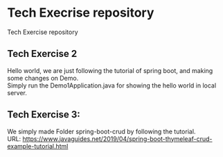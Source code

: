 # Tech Execrise repository
Tech Exercise repository

## Tech Exercise 2

Hello world, we are just following the tutorial of spring boot, and making some changes on Demo.<br />
Simply run the Demo1Application.java for showing the hello world in local server.

## Tech Exercise 3:
  
We simply made Folder spring-boot-crud by following the tutorial.<br />
URL: https://www.javaguides.net/2019/04/spring-boot-thymeleaf-crud-example-tutorial.html

